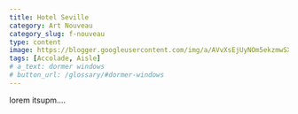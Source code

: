 ```yaml
---
title: Hotel Seville
category: Art Nouveau
category_slug: f-nouveau
type: content
image: https://blogger.googleusercontent.com/img/a/AVvXsEjUyNOm5ekzmwSX_Bd1A9s7itbyUVSOXFMp0wVTzoH6nMmLlmPEISwdElAhMN4oG6SdKgtTrKKysXgocTu3v7EetEE0yCaf6c69uKI7HLa2SZEg0k7TI2j9KH5QS5sFbdXUwQBbIvUzfei18hUoTL-bBvbinaRH5H7DFJ16lJcy1Y8IdKceOzo6ZRsi=w498-h640
tags: [Accolade, Aisle]
# a_text: dormer windows
# button_url: /glossary/#dormer-windows
---
```


lorem itsupm....
